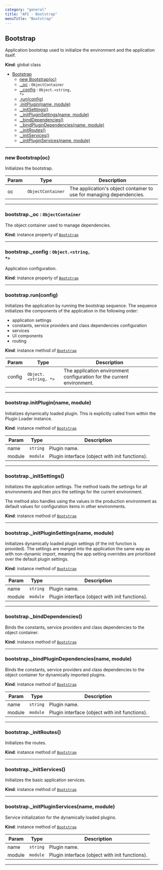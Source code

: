 ```yaml
---
category: "general"
title: "API - Bootstrap"
menuTitle: "Bootstrap"
---
```


## Bootstrap&nbsp;<a name="Bootstrap" href="https://github.com/seznam/ima/blob/v18.0.0-rc.2/packages/core/src/Bootstrap.js#L12" target="_blank"><span class="icon"><i class="fas fa-external-link-alt fa-xs"></i></span></a>
Application bootstrap used to initialize the environment and the application
itself.

**Kind**: global class  

* [Bootstrap](#Bootstrap)
    * [new Bootstrap(oc)](#new_Bootstrap_new)
    * [._oc](#Bootstrap+_oc) : <code>ObjectContainer</code>
    * [._config](#Bootstrap+_config) : <code>Object.&lt;string, \*&gt;</code>
    * [.run(config)](#Bootstrap+run)
    * [.initPlugin(name, module)](#Bootstrap+initPlugin)
    * [._initSettings()](#Bootstrap+_initSettings)
    * [._initPluginSettings(name, module)](#Bootstrap+_initPluginSettings)
    * [._bindDependencies()](#Bootstrap+_bindDependencies)
    * [._bindPluginDependencies(name, module)](#Bootstrap+_bindPluginDependencies)
    * [._initRoutes()](#Bootstrap+_initRoutes)
    * [._initServices()](#Bootstrap+_initServices)
    * [._initPluginServices(name, module)](#Bootstrap+_initPluginServices)


* * *

### new Bootstrap(oc)&nbsp;<a name="new_Bootstrap_new"></a>
Initializes the bootstrap.


| Param | Type | Description |
| --- | --- | --- |
| oc | <code>ObjectContainer</code> | The application's object container to use        for managing dependencies. |


* * *

### bootstrap.\_oc : <code>ObjectContainer</code>&nbsp;<a name="Bootstrap+_oc" href="https://github.com/seznam/ima/blob/v18.0.0-rc.2/packages/core/src/Bootstrap.js#L25" target="_blank"><span class="icon"><i class="fas fa-external-link-alt fa-xs"></i></span></a>
The object container used to manage dependencies.

**Kind**: instance property of [<code>Bootstrap</code>](#Bootstrap)  

* * *

### bootstrap.\_config : <code>Object.&lt;string, \*&gt;</code>&nbsp;<a name="Bootstrap+_config" href="https://github.com/seznam/ima/blob/v18.0.0-rc.2/packages/core/src/Bootstrap.js#L32" target="_blank"><span class="icon"><i class="fas fa-external-link-alt fa-xs"></i></span></a>
Application configuration.

**Kind**: instance property of [<code>Bootstrap</code>](#Bootstrap)  

* * *

### bootstrap.run(config)&nbsp;<a name="Bootstrap+run" href="https://github.com/seznam/ima/blob/v18.0.0-rc.2/packages/core/src/Bootstrap.js#L48" target="_blank"><span class="icon"><i class="fas fa-external-link-alt fa-xs"></i></span></a>
Initializes the application by running the bootstrap sequence. The
sequence initializes the components of the application in the following
order:
- application settings
- constants, service providers and class dependencies configuration
- services
- UI components
- routing

**Kind**: instance method of [<code>Bootstrap</code>](#Bootstrap)  

| Param | Type | Description |
| --- | --- | --- |
| config | <code>Object.&lt;string, \*&gt;</code> | The application environment        configuration for the current environment. |


* * *

### bootstrap.initPlugin(name, module)&nbsp;<a name="Bootstrap+initPlugin" href="https://github.com/seznam/ima/blob/v18.0.0-rc.2/packages/core/src/Bootstrap.js#L64" target="_blank"><span class="icon"><i class="fas fa-external-link-alt fa-xs"></i></span></a>
Initializes dynamically loaded plugin. This is explicitly called from
within the Plugin Loader instance.

**Kind**: instance method of [<code>Bootstrap</code>](#Bootstrap)  

| Param | Type | Description |
| --- | --- | --- |
| name | <code>string</code> | Plugin name. |
| module | <code>module</code> | Plugin interface (object with init functions). |


* * *

### bootstrap.\_initSettings()&nbsp;<a name="Bootstrap+_initSettings" href="https://github.com/seznam/ima/blob/v18.0.0-rc.2/packages/core/src/Bootstrap.js#L77" target="_blank"><span class="icon"><i class="fas fa-external-link-alt fa-xs"></i></span></a>
Initializes the application settings. The method loads the settings for
all environments and then pics the settings for the current environment.

The method also handles using the values in the production environment
as default values for configuration items in other environments.

**Kind**: instance method of [<code>Bootstrap</code>](#Bootstrap)  

* * *

### bootstrap.\_initPluginSettings(name, module)&nbsp;<a name="Bootstrap+_initPluginSettings" href="https://github.com/seznam/ima/blob/v18.0.0-rc.2/packages/core/src/Bootstrap.js#L118" target="_blank"><span class="icon"><i class="fas fa-external-link-alt fa-xs"></i></span></a>
Initializes dynamically loaded plugin settings (if the init
function is provided). The settings are merged into the application
the same way as with non-dynamic import, meaning the app setting overrides
are prioritized over the default plugin settings.

**Kind**: instance method of [<code>Bootstrap</code>](#Bootstrap)  

| Param | Type | Description |
| --- | --- | --- |
| name | <code>string</code> | Plugin name. |
| module | <code>module</code> | Plugin interface (object with init functions). |


* * *

### bootstrap.\_bindDependencies()&nbsp;<a name="Bootstrap+_bindDependencies" href="https://github.com/seznam/ima/blob/v18.0.0-rc.2/packages/core/src/Bootstrap.js#L151" target="_blank"><span class="icon"><i class="fas fa-external-link-alt fa-xs"></i></span></a>
Binds the constants, service providers and class dependencies to the
object container.

**Kind**: instance method of [<code>Bootstrap</code>](#Bootstrap)  

* * *

### bootstrap.\_bindPluginDependencies(name, module)&nbsp;<a name="Bootstrap+_bindPluginDependencies" href="https://github.com/seznam/ima/blob/v18.0.0-rc.2/packages/core/src/Bootstrap.js#L183" target="_blank"><span class="icon"><i class="fas fa-external-link-alt fa-xs"></i></span></a>
Binds the constants, service providers and class dependencies to the
object container for dynamically imported plugins.

**Kind**: instance method of [<code>Bootstrap</code>](#Bootstrap)  

| Param | Type | Description |
| --- | --- | --- |
| name | <code>string</code> | Plugin name. |
| module | <code>module</code> | Plugin interface (object with init functions). |


* * *

### bootstrap.\_initRoutes()&nbsp;<a name="Bootstrap+_initRoutes" href="https://github.com/seznam/ima/blob/v18.0.0-rc.2/packages/core/src/Bootstrap.js#L198" target="_blank"><span class="icon"><i class="fas fa-external-link-alt fa-xs"></i></span></a>
Initializes the routes.

**Kind**: instance method of [<code>Bootstrap</code>](#Bootstrap)  

* * *

### bootstrap.\_initServices()&nbsp;<a name="Bootstrap+_initServices" href="https://github.com/seznam/ima/blob/v18.0.0-rc.2/packages/core/src/Bootstrap.js#L206" target="_blank"><span class="icon"><i class="fas fa-external-link-alt fa-xs"></i></span></a>
Initializes the basic application services.

**Kind**: instance method of [<code>Bootstrap</code>](#Bootstrap)  

* * *

### bootstrap.\_initPluginServices(name, module)&nbsp;<a name="Bootstrap+_initPluginServices" href="https://github.com/seznam/ima/blob/v18.0.0-rc.2/packages/core/src/Bootstrap.js#L224" target="_blank"><span class="icon"><i class="fas fa-external-link-alt fa-xs"></i></span></a>
Service initialization for the dynamically loaded plugins.

**Kind**: instance method of [<code>Bootstrap</code>](#Bootstrap)  

| Param | Type | Description |
| --- | --- | --- |
| name | <code>string</code> | Plugin name. |
| module | <code>module</code> | Plugin interface (object with init functions). |


* * *

